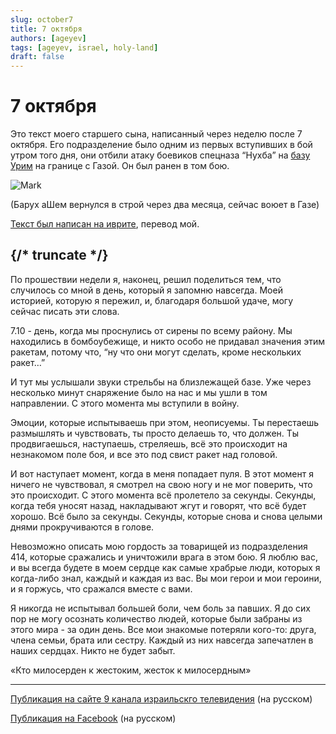 ```yaml
---
slug: october7
title: 7 октября
authors: [ageyev]
tags: [ageyev, israel, holy-land]
draft: false
---
```


# 7 октября 

Это текст моего старшего сына, написанный через неделю после 7 октября. Его подразделение было одним из первых вступивших в бой утром того дня, они отбили атаку боевиков спецназа “Нухба” на [базу Урим](https://he.wikipedia.org/wiki/%D7%94%D7%A7%D7%A8%D7%91_%D7%91%D7%91%D7%A1%D7%99%D7%A1_%D7%90%D7%95%D7%A8%D7%99%D7%9D) на границе с Газой. Он был ранен в том бою.

![Mark](/img/Illustrations/blog/2024-10-07-october-7/2024-08-18.Mark_with_rifle.jpeg)

(Барух аШем вернулся в строй через два месяца, сейчас воюет в Газе)

[Текст был написан на иврите](https://www.instagram.com/p/CybeGarsF_p/), перевод мой.  

{/* truncate */}
--- 
По прошествии недели я, наконец, решил поделиться тем, что случилось со мной в день, который я запомню навсегда. Моей историей, которую я пережил, и, благодаря большой удаче, могу сейчас писать эти слова.

7.10 - день, когда мы проснулись от сирены по всему району. Мы находились в бомбоубежище, и никто особо не придавал значения этим ракетам, потому что, “ну что они могут сделать, кроме нескольких ракет…”

И тут мы услышали звуки стрельбы на близлежащей базе. Уже через несколько минут снаряжение было на нас и мы ушли в том направлении. С этого момента мы вступили в войну.

Эмоции, которые испытываешь при этом, неописуемы. Ты перестаешь размышлять и чувствовать, ты просто делаешь то, что должен. Ты продвигаешься, наступаешь, стреляешь, всё это происходит на незнакомом поле боя, и все это под свист ракет над головой.

И вот наступает момент, когда в меня попадает пуля. В этот момент я ничего не чувствовал, я смотрел на свою ногу и не мог поверить, что это происходит. С этого момента всё пролетело за секунды. Секунды, когда тебя уносят назад, накладывают жгут и говорят, что всё будет хорошо. Всё было за секунды. Секунды, которые снова и снова целыми днями прокручиваются в голове.

Невозможно описать мою гордость за товарищей из подразделения 414, которые сражались и уничтожили врага в этом бою. Я люблю вас, и вы всегда будете в моем сердце как самые храбрые люди, которых я когда-либо знал, каждый и каждая из вас. Вы мои герои и мои героини, и я горжусь, что сражался вместе с вами.

Я никогда не испытывал большей боли, чем боль за павших. Я до сих пор не могу осознать количество людей, которые были забраны из этого мира - за один день. Все мои знакомые потеряли кого-то: друга, члена семьи, брата или сестру. Каждый из них навсегда запечатлен в наших сердцах. Никто не будет забыт.

«Кто милосерден к жестоким, жесток к милосердным» 

--- 

[Публикация на сайте 9 канала израильскго телевидения](https://www.9tv.co.il/Item/79640) (на русском)

[Публикация на Facebook](https://www.facebook.com/viktor.ageyev/posts/pfbid0AzoFkvcVD9ka8bMTDJDAzg3YKU2asgU6Prg13G3QT8Wsm3nzue477pjx4zUqyC5Xl) (на русском)